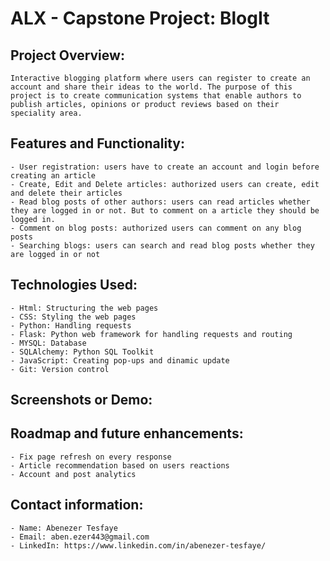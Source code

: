 # ALX - Capstone Project: BlogIt

## Project Overview:

    Interactive blogging platform where users can register to create an account and share their ideas to the world. The purpose of this project is to create communication systems that enable authors to publish articles, opinions or product reviews based on their speciality area.

## Features and Functionality:

    - User registration: users have to create an account and login before creating an article
    - Create, Edit and Delete articles: authorized users can create, edit and delete their articles
    - Read blog posts of other authors: users can read articles whether they are logged in or not. But to comment on a article they should be logged in.
    - Comment on blog posts: authorized users can comment on any blog posts
    - Searching blogs: users can search and read blog posts whether they are logged in or not

## Technologies Used:

    - Html: Structuring the web pages
    - CSS: Styling the web pages
    - Python: Handling requests
    - Flask: Python web framework for handling requests and routing
    - MYSQL: Database
    - SQLAlchemy: Python SQL Toolkit
    - JavaScript: Creating pop-ups and dinamic update
    - Git: Version control

## Screenshots or Demo:

## Roadmap and future enhancements:

    - Fix page refresh on every response
    - Article recommendation based on users reactions
    - Account and post analytics

## Contact information:

    - Name: Abenezer Tesfaye
    - Email: aben.ezer443@gmail.com
    - LinkedIn: https://www.linkedin.com/in/abenezer-tesfaye/
